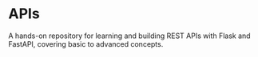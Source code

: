 # APIs
A hands-on repository for learning and building REST APIs with Flask and FastAPI, covering basic to advanced concepts.
